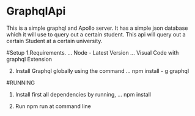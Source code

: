 # GraphqlApi
This is a simple graphql and Apollo server.
It has a simple json database which it will use to query out a certain student.
This api will query out a certain Student at a certain university.

#Setup
1.Requirements.
... Node - Latest Version
... Visual Code with graphql Extension

2. Install Graphql globally using the command
... npm install - g graphql

#RUNNING 
1. Install first all dependencies by running, 
... npm install

2. Run npm run at command line
